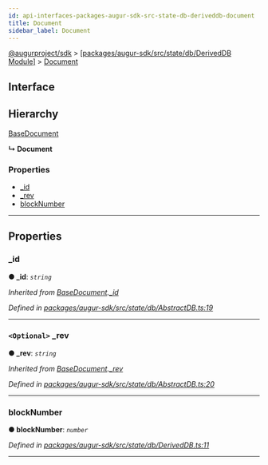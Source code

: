 ```yaml
---
id: api-interfaces-packages-augur-sdk-src-state-db-deriveddb-document
title: Document
sidebar_label: Document
---
```


[@augurproject/sdk](api-readme.md) > [[packages/augur-sdk/src/state/db/DerivedDB Module]](api-modules-packages-augur-sdk-src-state-db-deriveddb-module.md) > [Document](api-interfaces-packages-augur-sdk-src-state-db-deriveddb-document.md)

## Interface

## Hierarchy

 [BaseDocument](api-interfaces-packages-augur-sdk-src-state-db-abstractdb-basedocument.md)

**↳ Document**

### Properties

* [_id](api-interfaces-packages-augur-sdk-src-state-db-deriveddb-document.md#_id)
* [_rev](api-interfaces-packages-augur-sdk-src-state-db-deriveddb-document.md#_rev)
* [blockNumber](api-interfaces-packages-augur-sdk-src-state-db-deriveddb-document.md#blocknumber)

---

## Properties

<a id="_id"></a>

###  _id

**● _id**: *`string`*

*Inherited from [BaseDocument](api-interfaces-packages-augur-sdk-src-state-db-abstractdb-basedocument.md).[_id](api-interfaces-packages-augur-sdk-src-state-db-abstractdb-basedocument.md#_id)*

*Defined in [packages/augur-sdk/src/state/db/AbstractDB.ts:19](https://github.com/AugurProject/augur/blob/0ea8996003/packages/augur-sdk/src/state/db/AbstractDB.ts#L19)*

___
<a id="_rev"></a>

### `<Optional>` _rev

**● _rev**: *`string`*

*Inherited from [BaseDocument](api-interfaces-packages-augur-sdk-src-state-db-abstractdb-basedocument.md).[_rev](api-interfaces-packages-augur-sdk-src-state-db-abstractdb-basedocument.md#_rev)*

*Defined in [packages/augur-sdk/src/state/db/AbstractDB.ts:20](https://github.com/AugurProject/augur/blob/0ea8996003/packages/augur-sdk/src/state/db/AbstractDB.ts#L20)*

___
<a id="blocknumber"></a>

###  blockNumber

**● blockNumber**: *`number`*

*Defined in [packages/augur-sdk/src/state/db/DerivedDB.ts:11](https://github.com/AugurProject/augur/blob/0ea8996003/packages/augur-sdk/src/state/db/DerivedDB.ts#L11)*

___


